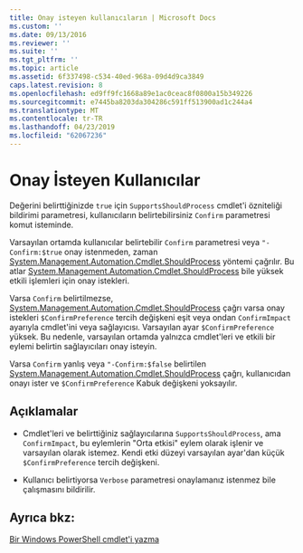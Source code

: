 ```yaml
---
title: Onay isteyen kullanıcıların | Microsoft Docs
ms.custom: ''
ms.date: 09/13/2016
ms.reviewer: ''
ms.suite: ''
ms.tgt_pltfrm: ''
ms.topic: article
ms.assetid: 6f337498-c534-40ed-968a-09d4d9ca3849
caps.latest.revision: 8
ms.openlocfilehash: ed9ff9fc1668a89e1ac0ceac8f0800a15b349226
ms.sourcegitcommit: e7445ba8203da304286c591ff513900ad1c244a4
ms.translationtype: MT
ms.contentlocale: tr-TR
ms.lasthandoff: 04/23/2019
ms.locfileid: "62067236"
---
```

# <a name="users-requesting-confirmation"></a>Onay İsteyen Kullanıcılar

Değerini belirttiğinizde `true` için `SupportsShouldProcess` cmdlet'i özniteliği bildirimi parametresi, kullanıcıların belirtebilirsiniz `Confirm` parametresi komut isteminde.

Varsayılan ortamda kullanıcılar belirtebilir `Confirm` parametresi veya `"-Confirm:$true` onay istenmeden, zaman [System.Management.Automation.Cmdlet.ShouldProcess](/dotnet/api/System.Management.Automation.Cmdlet.ShouldProcess) yöntemi çağrılır. Bu atlar [System.Management.Automation.Cmdlet.ShouldProcess](/dotnet/api/System.Management.Automation.Cmdlet.ShouldProcess) bile yüksek etkili işlemleri için onay istekleri.

Varsa `Confirm` belirtilmezse, [System.Management.Automation.Cmdlet.ShouldProcess](/dotnet/api/System.Management.Automation.Cmdlet.ShouldProcess) çağrı varsa onay istekleri `$ConfirmPreference` tercih değişkeni eşit veya ondan `ConfirmImpact` ayarıyla cmdlet'ini veya sağlayıcısı. Varsayılan ayar `$ConfirmPreference` yüksek. Bu nedenle, varsayılan ortamda yalnızca cmdlet'leri ve etkili bir eylemi belirtin sağlayıcıları onay isteyin.

Varsa `Confirm` yanlış veya `"-Confirm:$false` belirtilen [System.Management.Automation.Cmdlet.ShouldProcess](/dotnet/api/System.Management.Automation.Cmdlet.ShouldProcess) çağrı, kullanıcıdan onayı ister ve `$ConfirmPreference` Kabuk değişkeni yoksayılır.

## <a name="remarks"></a>Açıklamalar

- Cmdlet'leri ve belirttiğiniz sağlayıcılarına `SupportsShouldProcess`, ama `ConfirmImpact`, bu eylemlerin "Orta etkisi" eylem olarak işlenir ve varsayılan olarak istemez. Kendi etki düzeyi varsayılan ayar'dan küçük `$ConfirmPreference` tercih değişkeni.

- Kullanıcı belirtiyorsa `Verbose` parametresi onaylamanız istenmez bile çalışmasını bildirilir.

## <a name="see-also"></a>Ayrıca bkz:

[Bir Windows PowerShell cmdlet'i yazma](./writing-a-windows-powershell-cmdlet.md)
